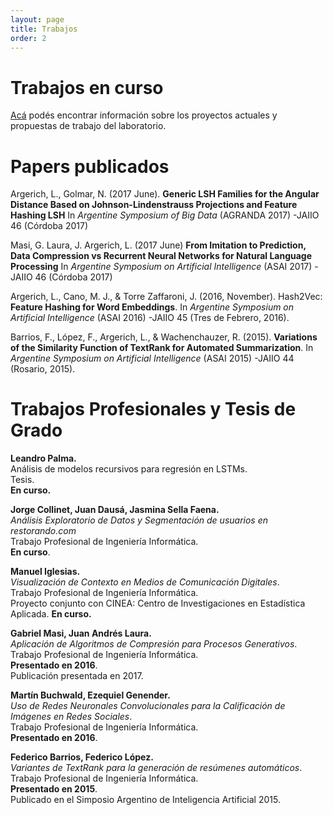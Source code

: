 ```yaml
---
layout: page
title: Trabajos
order: 2
---
```

Trabajos en curso
=================

[Acá](/lineas.md) podés encontrar información sobre los proyectos
actuales y propuestas de trabajo del laboratorio.

Papers publicados
=================

Argerich, L., Golmar, N. (2017 June).
**Generic LSH Families for the Angular Distance Based on Johnson-Lindenstrauss Projections and Feature Hashing LSH**
In *Argentine Symposium of Big Data* (AGRANDA 2017)
-JAIIO 46 (Córdoba 2017)

Masi, G. Laura, J. Argerich, L. (2017 June)
 **From Imitation to Prediction, Data Compression vs Recurrent Neural Networks for Natural Language Processing**
 In *Argentine Symposium on Artificial Intelligence* (ASAI 2017)
 -JAIIO 46 (Córdoba 2017)

Argerich, L., Cano, M. J., & Torre Zaffaroni, J. (2016, November). 
Hash2Vec: **Feature Hashing for Word Embeddings**. 
In *Argentine Symposium on Artificial Intelligence* (ASAI 2016)
-JAIIO 45 (Tres de Febrero, 2016).

Barrios, F., López, F., Argerich, L., & Wachenchauzer, R. (2015). 
**Variations of the Similarity Function of TextRank for Automated 
Summarization**. 
In *Argentine Symposium on Artificial Intelligence* (ASAI 2015)
-JAIIO 44 (Rosario, 2015).

Trabajos Profesionales y Tesis de Grado
=======================================

**Leandro Palma.**  
Análisis de modelos recursivos para regresión en LSTMs.   
Tesis.  
**En curso.**

 **Jorge Collinet, Juan Dausá, Jasmina Sella Faena.**  
*Análisis Exploratorio de Datos y Segmentación de usuarios en restorando.com*  
Trabajo Profesional de Ingeniería Informática.  
**En curso**.

**Manuel Iglesias.**  
*Visualización de Contexto en Medios de Comunicación Digitales*.  
Trabajo Profesional de Ingeniería Informática.  
Proyecto conjunto con CINEA: Centro de Investigaciones en Estadística Aplicada.
**En curso.**

**Gabriel Masi, Juan Andrés Laura.**  
*Aplicación de Algoritmos de Compresión para Procesos Generativos*.
Trabajo Profesional de Ingeniería Informática.  
**Presentado en 2016**.  
Publicación presentada en 2017.  


**Martín Buchwald, Ezequiel Genender.**  
*Uso de Redes Neuronales Convolucionales para la Calificación de Imágenes
en Redes Sociales*.  
Trabajo Profesional de Ingeniería Informática.   
**Presentado en 2016**.

**Federico Barrios, Federico López.**   
*Variantes de TextRank para la generación de resúmenes automáticos*.  
Trabajo Profesional de Ingeniería Informática.  
**Presentado en 2015**.  
Publicado en el Simposio Argentino de Inteligencia Artificial 2015.  

